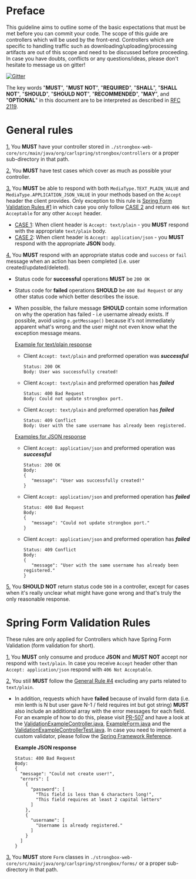 Preface
===

This guideline aims to outline some of the basic expectations that must be met before you can commit your code. The scope
of this guide are controllers which will be used by the front-end. Controllers which are specific to handling traffic 
such as downloading/uploading/processing artifacts are out of this scope and need to be discussed before proceeding. 
In case you have doubts, conflicts or any questions/ideas, please don't hesitate to message us on gitter!

[![Gitter](https://badges.gitter.im/Join%20Chat.svg)](https://gitter.im/strongbox/strongbox?utm_source=badge&utm_medium=badge&utm_campaign=pr-badge&utm_content=badge)  

The key words "**MUST**", "**MUST NOT**", "**REQUIRED**", "**SHALL**", "**SHALL NOT**", "**SHOULD**", "**SHOULD NOT**", 
"**RECOMMENDED**", "**MAY**", and "**OPTIONAL**" in this document are to be interpreted as described in [RFC 2119](https://tools.ietf.org/html/rfc2119).

General rules
=====

<a name="genral-rule-1"></a>
[1.](#genral-rule-1) You **MUST** have your controller stored in `./strongbox-web-core/src/main/java/org/carlspring/strongbox/controllers` 
or a proper sub-directory in that path.

<a name="genral-rule-2"></a> 
[2.](#genral-rule-2) You **MUST** have test cases which cover as much as possible your controller.

<a name="genral-rule-3"></a> 
[3.](#genral-rule-3) You **MUST** be able to respond with both `MediaType.TEXT_PLAIN_VALUE` and `MediaType.APPLICATION_JSON_VALUE` in your methods 
based on the `Accept` header the client provides. Only exception to this rule is [Spring Form Validation Rules #1](#spring-form-validation-rules-1)
in which case you only follow [CASE 2](#genral-rule-3-case-2) and return `406 Not Acceptable` for any other `Accept` header.

<a name="genral-rule-3-case-1"></a> 
   - [CASE 1](#genral-rule-3-case-1): When client header is `Accept: text/plain` - you **MUST** respond with the appropriate `text/plain` body.  
<a name="genral-rule-3-case-2"></a> 
   - [CASE 2](#genral-rule-3-case-2): When client header is `Accept: application/json` - you **MUST** respond with the appropriate **JSON** body.

<a name="genral-rule-4"></a>
[4.](#genral-rule-4) You **MUST** respond with an appropriate status code and `success` or `fail` message when an action has been completed 
(i.e. user created/updated/deleted). 
   
   - Status code for **successful** operations **MUST** be `200 OK` 
   - Status code for **failed** operations **SHOULD** be `400 Bad Request` or any other status code which better describes the issue.
   - When possible, the failure message **SHOULD** contain some information on why the operation has failed - i.e username already exists. 
     If possible, avoid using `e.getMessage()` because it's not immediately apparent what's wrong and the user might not 
     even know what the exception message means. 
   
     <a name="genral-rule-4-example-plain-text"></a> 
     [Example for text/plain response](#genral-rule-4-example-plain-text)  
     - Client `Accept: text/plain` and preformed operation was ***successful***
       ```
       Status: 200 OK
       Body: User was successfully created!
       ```   
     - Client `Accept: text/plain` and preformed operation has ***failed***
       ```
       Status: 400 Bad Request
       Body: Could not update strongbox port.
       ```
     - Client `Accept: text/plain` and preformed operation has ***failed***
       ```
       Status: 409 Conflict
       Body: User with the same username has already been registered.  
       ```   

     <a name="genral-rule-4-example-json"></a> 
     [Examples for JSON response](#genral-rule-4-example-json)  
     - Client `Accept: application/json` and preformed operation was ***successful***
       ```
       Status: 200 OK
       Body: 
       {
          "message": "User was successfully created!"
       }     
       ```   
     - Client `Accept: application/json` and preformed operation has ***failed***
       ```
       Status: 400 Bad Request
       Body:
       {
          "message": "Could not update strongbox port."
       } 
       ```
     - Client `Accept: application/json` and preformed operation has ***failed***
       ```
       Status: 409 Conflict
       Body:
       {
          "message": "User with the same username has already been registered."
       } 
       ```

<a name="genral-rule-5"></a> 
[5.](#genral-rule-5) You **SHOULD NOT** return status code `500` in a controller, except for cases when it's really unclear what 
might have gone wrong and that's truly the only reasonable response.


Spring Form Validation Rules 
=====

These rules are only applied for Controllers which have Spring Form Validation (form validation for short).

<a name="form-validation-1"></a>
[1.](#spring-form-validation-rules-1) You **MUST** only consume and produce **JSON** and **MUST NOT** accept nor respond 
with `text/plain`. In case you receive `Accept` header other than `Accept: application/json` respond with `406 Not Acceptable`. 

<a name="form-validation-2"></a> 
[2.](#spring-form-validation-rules-2) You still **MUST** follow the [General Rule #4](#genral-rule-4) excluding any parts related to `text/plain`.

- In addition, requests which have **failed** because of invalid form data 
(i.e. min lenth is N but user gave N-1 / field requires int but got string) **MUST** also include an additional array 
with the error messages for each field. For an example of how to do this, please visit [PR-507](https://github.com/strongbox/strongbox/pull/507)
and have a look at the [ValidationExampleController.java](https://github.com/strongbox/strongbox/pull/507/files#diff-6eb303eefb08293554763ba386061a34), 
[ExampleForm.java](https://github.com/strongbox/strongbox/pull/507/files#diff-af0bb63fe4729dfbd02811fb1a420dbc) and the 
[ValidationExampleControllerTest.java](https://github.com/strongbox/strongbox/pull/507/files#diff-2b07e0f2aa71c7474882ed0319c7dfcf).
In case you need to implement a custom validator, please follow the [Spring Framework Reference](https://docs.spring.io/spring/docs/current/spring-framework-reference/core.html#validation-beanvalidation-spring-constraints). 

  **Example JSON response**
  ```
  Status: 400 Bad Request
  Body:
  {
    "message": "Could not create user!",
    "errors": [
      {
        "password": [
          "This field is less than 6 characters long!",
          "This field requires at least 2 capital letters"
        ]
      },
      {
        "username": [
          "Username is already registered."
        ]
      }
    ]
  }
  ```

<a name="form-validation-3"></a> 
[3.](#spring-form-validation-rules-3) You **MUST** store `Form` classes in `./strongbox-web-core/src/main/java/org/carlspring/strongbox/forms/` or a proper 
sub-directory in that path.
